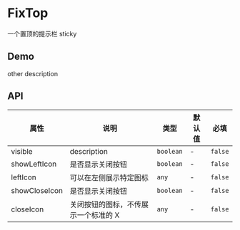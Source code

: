 # FixTop

一个置顶的提示栏 sticky

## Demo

other description

## API

| 属性          | 说明                                 | 类型      | 默认值 | 必填    |
| ------------- | ------------------------------------ | --------- | ------ | ------- |
| visible       | description                          | `boolean` | -      | `false` |
| showLeftIcon  | 是否显示关闭按钮                     | `boolean` | -      | `false` |
| leftIcon      | 可以在左侧展示特定图标               | `any`     | -      | `false` |
| showCloseIcon | 是否显示关闭按钮                     | `boolean` | -      | `false` |
| closeIcon     | 关闭按钮的图标，不传展示一个标准的 X | `any`     | -      | `false` |
